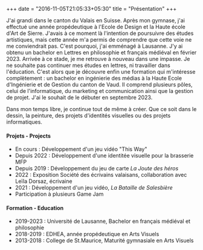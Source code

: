 +++
date = "2016-11-05T21:05:33+05:30"
title = "Présentation"
+++

J'ai grandi dans le canton du Valais en Suisse. Après mon gymnase, j'ai effectué une année propédeutique à l'Ecole de Design et la Haute école d'Art de Sierre. J'avais à ce moment là l'intention de poursuivre des études artistiques, mais cette année m'a permis de comprendre que cette voie ne me conviendrait pas. C'est pourquoi,  j'ai emménagé à Lausanne. J'y ai obtenu un bachelor en Lettres en philosophie et français médiéval en février 2023. 
Arrivée à ce stade, je me retrouve à nouveau dans une impasse. Je ne souhaite pas continuer mes études en lettres, ni travailler dans l'éducation. C'est alors que je découvre enfin une formation qui m'intéresse complètement : un bachelor en ingénierie des médias à la Haute Ecole d'Ingénierie et de Gestion du canton de Vaud. Il comprend plusieurs pôles, celui de l'informatique, du marketing et communication ainsi que la gestion de projet. J'ai le souhait de le débuter en septembre 2023. 

Dans mon temps libre, je continue tout de même à créer. Que ce soit dans le dessin, la peinture, des projets d'identités visuelles ou des projets informatiques. 


#### Projets - Projects
* En cours : Développement d'un jeu vidéo "This Way"
* Depuis 2022 : Développement d'une identitée visuelle pour la brasserie MFP 
* Depuis 2019 : Développement du jeu de carte _La Joute des héros_
* 2022 : Exposition Société des écrivains valaisans, collaboration avec Leïla Dorsaz, écrivaine
* 2021 : Développement d'un jeu vidéo, _La Bataille de Salesbière_
* Participation à plusieurs Game Jam 



#### Formation - Education
* 2019-2023 : Université de Lausanne, Bachelor en français médiéval et philosophie
* 2018-2019 : EDHEA, année propédeutique en Arts Visuels 
* 2013-2018 : College de St.Maurice, Maturité gymnasiale en Arts Visuels 
